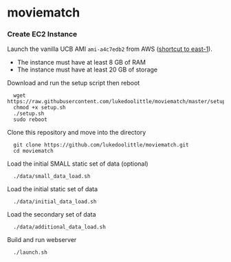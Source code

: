 # moviematch

### Create EC2 Instance

Launch the vanilla UCB AMI `ami-a4c7edb2` from AWS ([shortcut to east-1](https://console.aws.amazon.com/ec2/v2/home?region=us-east-1#LaunchInstanceWizard:ami=ami-a4c7edb2)).

* The instance must have at least 8 GB of RAM
* The instance must have at least 20 GB of storage
	  
Download and run the setup script then reboot

      wget https://raw.githubusercontent.com/lukedoolittle/moviematch/master/setup.sh
      chmod +x setup.sh
      ./setup.sh
      sudo reboot
	  
Clone this repository and move into the directory

      git clone https://github.com/lukedoolittle/moviematch.git
      cd moviematch

Load the initial SMALL static set of data (optional)

      ./data/small_data_load.sh

Load the initial static set of data

      ./data/initial_data_load.sh

Load the secondary set of data

      ./data/additional_data_load.sh
      
Build and run webserver

      ./launch.sh